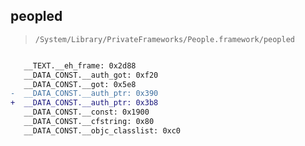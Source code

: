 ## peopled

> `/System/Library/PrivateFrameworks/People.framework/peopled`

```diff

   __TEXT.__eh_frame: 0x2d88
   __DATA_CONST.__auth_got: 0xf20
   __DATA_CONST.__got: 0x5e8
-  __DATA_CONST.__auth_ptr: 0x390
+  __DATA_CONST.__auth_ptr: 0x3b8
   __DATA_CONST.__const: 0x1900
   __DATA_CONST.__cfstring: 0x80
   __DATA_CONST.__objc_classlist: 0xc0

```
